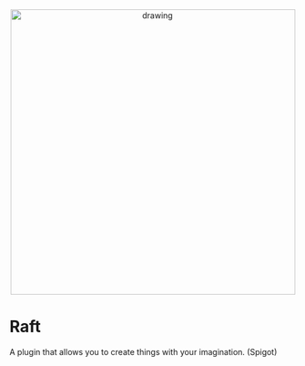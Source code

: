 <center> <img src="https://user-images.githubusercontent.com/69663458/194954417-9a24dacc-0efe-4d7c-a065-5f6cf027d37e.png" alt="drawing" width="500"/> </center>

# Raft
A plugin that allows you to create things with your imagination. (Spigot)
